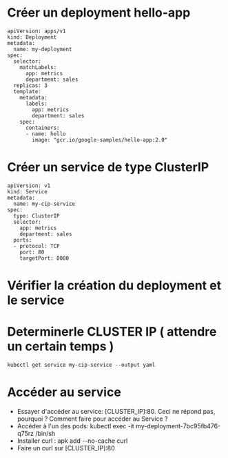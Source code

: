 # Créer un deployment hello-app
```
apiVersion: apps/v1
kind: Deployment
metadata:
  name: my-deployment
spec:
  selector:
    matchLabels:
      app: metrics
      department: sales
  replicas: 3
  template:
    metadata:
      labels:
        app: metrics
        department: sales
    spec:
      containers:
      - name: hello
        image: "gcr.io/google-samples/hello-app:2.0"
```

# Créer un service de type ClusterIP
```
apiVersion: v1
kind: Service
metadata:
  name: my-cip-service
spec:
  type: ClusterIP
  selector:
    app: metrics
    department: sales
  ports:
  - protocol: TCP
    port: 80
    targetPort: 8080
```

# Vérifier la création du deployment et le service

# Determinerle CLUSTER IP ( attendre un certain temps )
```
kubectl get service my-cip-service --output yaml
```
# Accéder au service
- Essayer d'accéder au service: [CLUSTER_IP]:80. Ceci ne répond pas, pourquoi ? Comment faire pour accéder au Service ?
- Accéder à l'un des pods:
kubectl exec -it  my-deployment-7bc95fb476-q75rz /bin/sh
- Installer curl : apk add --no-cache curl
- Faire un curl sur [CLUSTER_IP]:80
